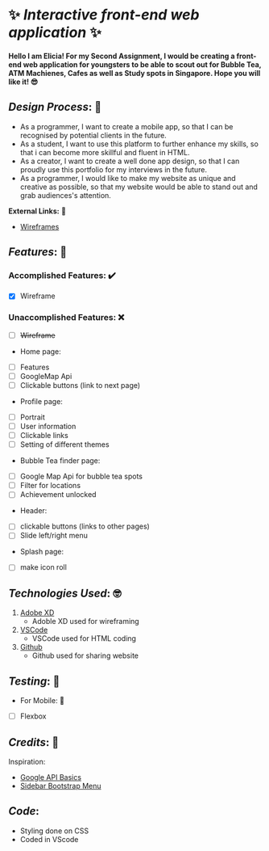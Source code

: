 #  ✨ _**Interactive front-end web application**_ ✨

#### Hello I am Elicia! For my Second Assignment, I would be creating a front-end web application for youngsters to be able to scout out for Bubble Tea, ATM Machienes, Cafes as well as Study spots in Singapore. Hope you will like it! 😎

## _**Design Process**_: 🎨

*  As a programmer, I want to create a mobile app, so that I can be recognised by potential clients in the future. 
*  As a student, I want to use this platform to further enhance my skills, so that i can become more skillful and fluent in HTML.
*  As a creator, I want to create a well done app design, so that I can proudly use this portfolio for my interviews in the future. 
*  As a programmer, I would like to make my website as unique and creative as possible, so that my website would be able to stand out and grab audiences's attention. 

**External Links:** 🔗
* [Wireframes](file:///C:/Users/elici/Desktop/Y1S2/ID/Assignment%202/Wireframes.pdf)
  
## _**Features**_: 🌟

### **Accomplished Features:** ✔️
* [x] Wireframe

  

### **Unaccomplished Features:** ❌
* [ ] ~~Wireframe~~
* Home page: 
* [ ] Features
* [ ] GoogleMap Api
* [ ] Clickable buttons (link to next page)
* Profile page: 
* [ ] Portrait 
* [ ] User information
* [ ] Clickable links
* [ ] Setting of different themes
* Bubble Tea finder page: 
* [ ] Google Map Api for bubble tea spots
* [ ] Filter for locations 
* [ ] Achievement unlocked 
* Header:
* [ ] clickable buttons (links to other pages)
* [ ] Slide left/right menu
* Splash page: 
* [ ] make icon roll
  
## _**Technologies Used**_: 🤓
1. [Adobe XD](https://www.adobe.com/sea/products/xd.html)
   * Adoble XD used for wireframing
2. [VSCode](https://code.visualstudio.com/)
   * VSCode used for HTML coding 
3. [Github](https://github.com/)
   * Github used for sharing website 
  
## _**Testing**_: 🤔

* For Mobile: 📱
* [ ] Flexbox
## _**Credits**_: 🤗
Inspiration:
* [Google API Basics](https://www.youtube.com/watch?v=Zxf1mnP5zcw)
* [Sidebar Bootstrap Menu](https://www.youtube.com/watch?v=tWpXoi17oXk)


## _**Code**_: 
* Styling done on CSS
* Coded in VScode